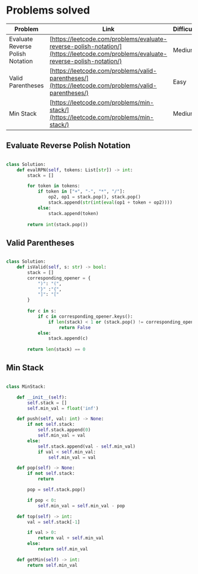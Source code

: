 # Problems solved

| Problem | Link | Difficulty |
|---------|------|------------|
| Evaluate Reverse Polish Notation | [https://leetcode.com/problems/evaluate-reverse-polish-notation/](https://leetcode.com/problems/evaluate-reverse-polish-notation/) | Medium |
| Valid Parentheses | [https://leetcode.com/problems/valid-parentheses/](https://leetcode.com/problems/valid-parentheses/) | Easy |
| Min Stack | [https://leetcode.com/problems/min-stack/](https://leetcode.com/problems/min-stack/) | Medium |

## Evaluate Reverse Polish Notation

```py

class Solution:
    def evalRPN(self, tokens: List[str]) -> int:
        stack = []

        for token in tokens:
            if token in ["+", "-", "*", "/"]:
                op2, op1 = stack.pop(), stack.pop()
                stack.append(str(int(eval(op1 + token + op2))))
            else:
                stack.append(token)
        
        return int(stack.pop())
```

## Valid Parentheses

```py

class Solution:
    def isValid(self, s: str) -> bool:
        stack = []
        corresponding_opener = {
            ")": "(",
            "}" :"{",
            "]": "["
        }
        
        for c in s:
            if c in corresponding_opener.keys():
                if len(stack) < 1 or (stack.pop() != corresponding_opener[c]):
                    return False
            else:
                stack.append(c)
        
        return len(stack) == 0

```

## Min Stack

```py

class MinStack:

    def __init__(self):
        self.stack = []
        self.min_val = float('inf')

    def push(self, val: int) -> None:
        if not self.stack:
            self.stack.append(0)
            self.min_val = val
        else:
            self.stack.append(val - self.min_val)
            if val < self.min_val:
                self.min_val = val

    def pop(self) -> None:
        if not self.stack:
            return

        pop = self.stack.pop()

        if pop < 0:
            self.min_val = self.min_val - pop

    def top(self) -> int:
        val = self.stack[-1]

        if val > 0:
            return val + self.min_val 
        else:
            return self.min_val

    def getMin(self) -> int:
        return self.min_val
        

```
